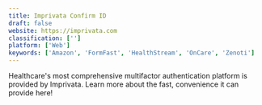 ```yaml
---
title: Imprivata Confirm ID
draft: false 
website: https://imprivata.com
classification: ['']
platform: ['Web']
keywords: ['Amazon', 'FormFast', 'HealthStream', 'OnCare', 'Zenoti']
---
```

Healthcare's most comprehensive multifactor authentication platform is provided by Imprivata. Learn more about the fast, convenience it can provide here!
